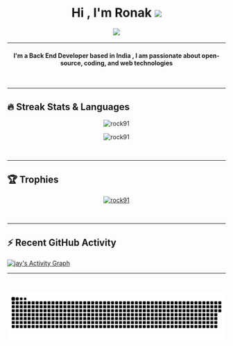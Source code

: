 

<h1 align="center">Hi , I'm Ronak <img src="https://media.giphy.com/media/hvRJCLFzcasrR4ia7z/giphy.gif" width="35"></h1>
<p align="center">
  <a href="https://github.com/DenverCoder1/readme-typing-svg"><img src="https://readme-typing-svg.herokuapp.com?lines=Back+End+Developer;JavaScript%20|%20NodeJS%20|%20Express%20Enthusiast;Always%20learning%20new%20things&center=true&width=500&height=50"></a>
</p>
<hr/>


<h4 align="center">
I'm a Back End Developer based in India , I am passionate about open-source, coding, and web technologies
</h4>
<br>

<hr/> 

## 🔥 Streak Stats & Languages
<p align="center"><img src="https://github-readme-streak-stats.herokuapp.com/?user=rock91&theme=algolia" alt="rock91" /></p>
<p align="center"><img src="https://github-readme-stats.vercel.app/api/top-langs/?username=rock91&theme=algolia&layout=compact" alt="rock91" /></p>

<br>
<hr/>

## 🏆 Trophies
<p align="center"> <a href="https://github.com/ryo-ma/github-profile-trophy"><img
      src="https://github-profile-trophy.vercel.app/?username=rock91&row=1&column=3&theme=algolia" alt="rock91" /></a>  </p>

<!-- algolia -->
<br>
<hr/>

## ⚡ Recent GitHub Activity
<a href="https://github.com/rock91"><img alt="jay's Activity Graph" src="https://activity-graph.herokuapp.com/graph?username=rock91&custom_title=Jay's%20Contribution%20Graph&theme=react-dark" /></a>


<hr/>
  <br>
  <p align="center">
  <img src="https://raw.githubusercontent.com/jaypavasiya/jaypavasiya/output/github-contribution-grid-snake.svg" alt="snake"></center>
</p>
